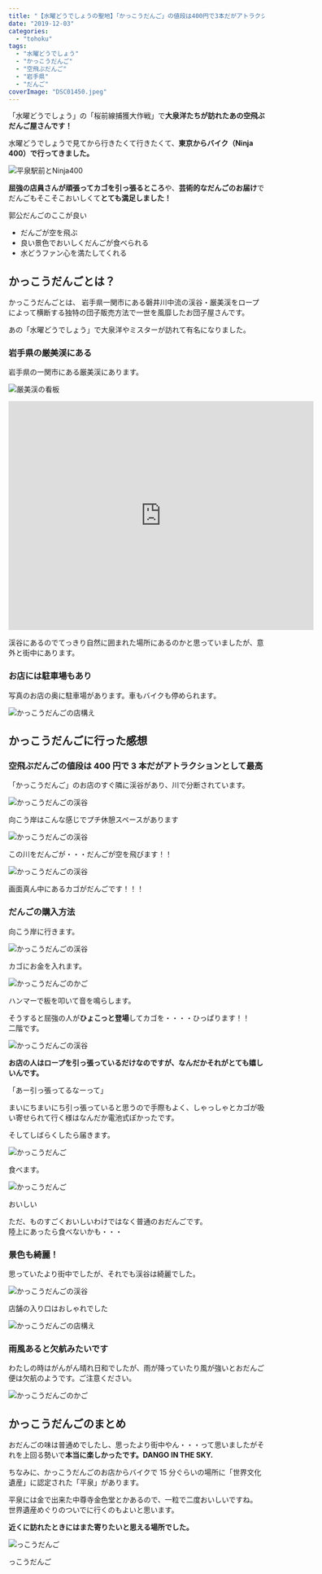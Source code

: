 ```yaml
---
title: "【水曜どうでしょうの聖地】「かっこうだんご」の値段は400円で3本だがアトラクションとして最高｜行き方も紹介"
date: "2019-12-03"
categories:
  - "tohoku"
tags:
  - "水曜どうでしょう"
  - "かっこうだんご"
  - "空飛ぶだんご"
  - "岩手県"
  - "だんご"
coverImage: "DSC01450.jpeg"
---
```


「水曜どうでしょう」の「桜前線捕獲大作戦」で**大泉洋たちが訪れたあの空飛ぶだんご屋さんです！**

水曜どうでしょうで見てから行きたくて行きたくて、**東京からバイク（Ninja 400）で行ってきました。**

![平泉駅前とNinja400](images/IMG_7856.jpeg)

**屈強の店員さんが頑張ってカゴを引っ張るところ**や、**芸術的なだんごのお届け**でだんごもそこそこおいしくて**とても満足しました！**

郭公だんごのここが良い

- だんごが空を飛ぶ
- 良い景色でおいしくだんごが食べられる
- 水どうファン心を満たしてくれる

## かっこうだんごとは？

かっこうだんごとは、 岩手県一関市にある磐井川中流の渓谷・厳美渓をロープによって横断する独特の団子販売方法で一世を風靡したお団子屋さんです。

あの「水曜どうでしょう」で大泉洋やミスターが訪れて有名になりました。

### 岩手県の厳美渓にある

岩手県の一関市にある厳美渓にあります。

![厳美渓の看板](images/DSC01447.jpeg)

<iframe src="https://www.google.com/maps/embed?pb=!1m18!1m12!1m3!1d3103.096796821596!2d141.04489331555888!3d38.94461697956335!2m3!1f0!2f0!3f0!3m2!1i1024!2i768!4f13.1!3m3!1m2!1s0x5f88d124eb35d77f%3A0x6213200ad0f941e4!2z44GL44Gj44GT44GG44Gg44KT44GU!5e0!3m2!1sja!2sjp!4v1575385497710!5m2!1sja!2sjp" width="600" height="450" frameborder="0" style="border:0;" allowfullscreen></iframe>

渓谷にあるのでてっきり自然に囲まれた場所にあるのかと思っていましたが、意外と街中にあります。

### お店には駐車場もあり

写真のお店の奥に駐車場があります。車もバイクも停められます。

![かっこうだんごの店構え](images/DSC01449.jpeg)

## かっこうだんごに行った感想

### 空飛ぶだんごの値段は 400 円で 3 本だがアトラクションとして最高

「かっこうだんご」のお店のすぐ隣に渓谷があり、川で分断されています。

![かっこうだんごの渓谷](images/DSC01436.jpeg)

向こう岸はこんな感じでプチ休憩スペースがあります

![かっこうだんごの渓谷](images/DSC01445-1.jpeg)

この川をだんごが・・・だんごが空を飛びます！！

![かっこうだんごの渓谷](images/DSC01444.jpeg)

画面真ん中にあるカゴがだんごです！！！

### だんごの購入方法

向こう岸に行きます。

![かっこうだんごの渓谷](images/DSC01439-1.jpeg)

カゴにお金を入れます。

![かっこうだんごのかご](images/DSC01440.jpeg)

ハンマーで板を叩いて音を鳴らします。

そうすると屈強の人が**ひょこっと登場**してカゴを・・・・ひっぱります！！  
二階です。

![かっこうだんごの渓谷](images/DSC01442.jpeg)

**お店の人はロープを引っ張っているだけなのですが、なんだかそれがとても嬉しいんです。**

「あー引っ張ってるなーって」

まいにちまいにち引っ張っていると思うので手際もよく、しゃっしゃとカゴが吸い寄せられて行く様はなんだか電池式ぽかったです。

そしてしばらくしたら届きます。

![かっこうだんご](images/IMG_7860.jpeg)

食べます。

![かっこうだんご](images/IMG_7861.jpeg)

おいしい

ただ、ものすごくおいしいわけではなく普通のおだんごです。  
陸上にあったら食べないかも・・・

### 景色も綺麗！

思っていたより街中でしたが、それでも渓谷は綺麗でした。

![かっこうだんごの渓谷](images/DSC01437.jpeg)

店舗の入り口はおしゃれでした

![かっこうだんごの店構え](images/DSC01450.jpeg)

### 雨風あると欠航みたいです

わたしの時はがんがん晴れ日和でしたが、雨が降っていたり風が強いとおだんご便は欠航のようです。ご注意ください。

![かっこうだんごのかご](images/DSC01441.jpeg)

## かっこうだんごのまとめ

おだんごの味は普通めでしたし、思ったより街中やん・・・って思いましたがそれを上回る勢いで**本当に楽しかったです。DANGO IN THE SKY.**

ちなみに、かっこうだんごのお店からバイクで 15 分ぐらいの場所に「世界文化遺産」に認定された「平泉」があります。

平泉には金で出来た中尊寺金色堂とかあるので、一粒で二度おいしいですね。  
世界遺産めぐりのついでに行くのもよいと思います。

**近くに訪れたときにはまた寄りたいと思える場所でした。**

![っこうだんご](images/DSC01448.jpeg)

っこうだんご

